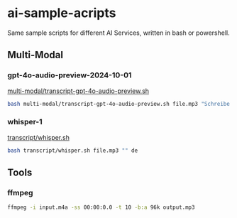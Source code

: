 # ai-sample-acripts

Same sample scripts for different AI Services, written in bash or powershell.

## Multi-Modal

### gpt-4o-audio-preview-2024-10-01

[multi-modal/transcript-gpt-4o-audio-preview.sh](multi-modal/transcript-gpt-4o-audio-preview.sh)

```bash
bash multi-modal/transcript-gpt-4o-audio-preview.sh file.mp3 "Schreibe mir den NUR Inhalt zurück, so genau wie möglich! Gebe nichts anderes zurück!"
```

### whisper-1

[transcript/whisper.sh](transcript/whisper.sh)

```bash
bash transcript/whisper.sh file.mp3 "" de
```

## Tools

### ffmpeg

```bash
ffmpeg -i input.m4a -ss 00:00:0.0 -t 10 -b:a 96k output.mp3
```
